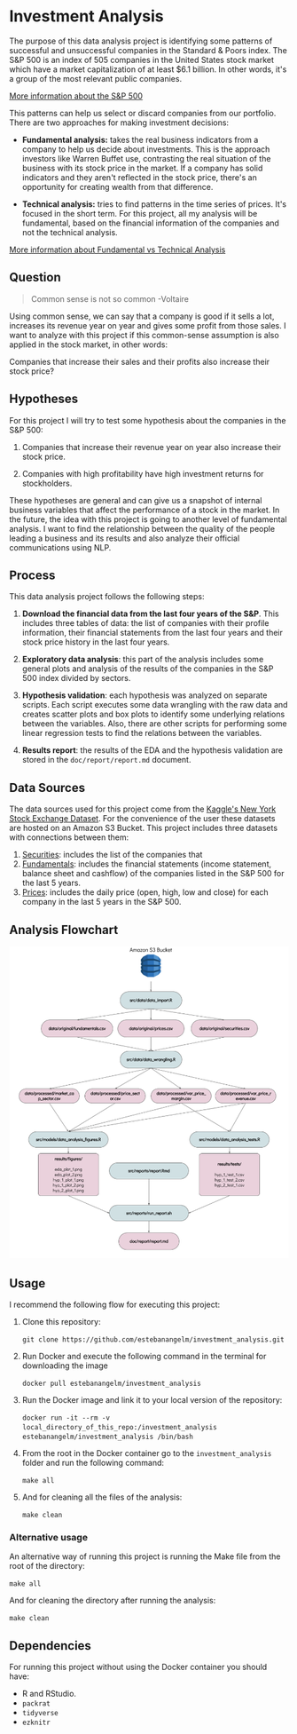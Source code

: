 # Investment Analysis
The purpose of this data analysis project is identifying some patterns of successful and unsuccessful companies in the Standard & Poors index. The S&P 500 is an index of 505 companies in the United States stock market which have a market capitalization of at least $6.1 billion. In other words, it's a group of the most relevant public companies.

[More information about the S&P 500](https://www.investopedia.com/terms/s/sp500.asp)

This patterns can help us select or discard companies from our portfolio. There are two approaches for making investment decisions:

- **Fundamental analysis:** takes the real business indicators from a company to help us decide about investments. This is the approach investors like Warren Buffet use, contrasting the real situation of the business with its stock price in the market. If a company has solid indicators and they aren't reflected in the stock price, there's an opportunity for creating wealth from that difference.

- **Technical analysis:** tries to find patterns in the time series of prices. It's focused in the short term. For this project, all my analysis will be fundamental, based on the financial information of the companies and not the technical analysis.

[More information about Fundamental vs Technical Analysis ](https://www.investopedia.com/university/technical/techanalysis2.asp)

## Question

> Common sense is not so common -Voltaire

Using common sense, we can say that a company is good if it sells a lot, increases its revenue year on year and gives some profit from those sales. I want to analyze with this project if this common-sense assumption is also applied in the stock market, in other words:

Companies that increase their sales and their profits also increase their stock price?


## Hypotheses

For this project I will try to test some hypothesis about the companies in the S&P 500:

1. Companies that increase their revenue year on year also increase their stock price.

2. Companies with high profitability have high investment returns for stockholders.

These hypotheses are general and can give us a snapshot of internal business variables that affect the performance of a stock in the market. In the future, the idea with this project is going to another level of fundamental analysis. I want to find the relationship between the quality of the people leading a business and its results and also analyze their official communications using NLP.

## Process

This data analysis project follows the following steps:

1. **Download the financial data from the last four years of the S&P**. This includes three tables of data: the list of companies with their profile information, their financial statements from the last four years and their stock price history in the last four years.

2. **Exploratory data analysis**: this part of the analysis includes some general plots and analysis of the results of the companies in the S&P 500 index divided by sectors.

3. **Hypothesis validation**: each hypothesis was analyzed on separate scripts. Each script executes some data wrangling with the raw data and creates scatter plots and box plots to identify some underlying relations between the variables. Also, there are other scripts for performing some linear regression tests to find the relations between the variables.

4. **Results report**: the results of the EDA and the hypothesis validation are stored in the `doc/report/report.md` document.

## Data Sources

The data sources used for this project come from the [Kaggle's New York Stock Exchange Dataset](https://www.kaggle.com/dgawlik/nyse/data). For the convenience of the user these datasets are hosted on an Amazon S3 Bucket. This project includes three datasets with connections between them:

1. [Securities](https://s3.ca-central-1.amazonaws.com/investment-analysis/securities.csv): includes the list of the companies that 
2. [Fundamentals](https://s3.ca-central-1.amazonaws.com/investment-analysis/fundamentals.csv): includes the financial statements (income statement, balance sheet and cashflow) of the companies listed in the S&P 500 for the last 5 years.
3. [Prices](https://s3.ca-central-1.amazonaws.com/investment-analysis/prices-split-adjusted.csv): includes the daily price (open, high, low and close) for each company in the last 5 years in the S&P 500.

## Analysis Flowchart

![](doc/flowchart.png)

## Usage

I recommend the following flow for executing this project:

1. Clone this repository:

	`git clone https://github.com/estebanangelm/investment_analysis.git`

2. Run Docker and execute the following command in the terminal for downloading the image

	`docker pull estebanangelm/investment_analysis`
	
3. Run the Docker image and link it to your local version of the repository:

	`docker run -it --rm -v local_directory_of_this_repo:/investment_analysis estebanangelm/investment_analysis /bin/bash`
	
4. From the root in the Docker container go to the `investment_analysis` folder and run the following command:

	`make all`
	
5. And for cleaning all the files of the analysis:

	`make clean`
	

### Alternative usage

An alternative way of running this project is running the Make file from the root of the directory:

`make all`

And for cleaning the directory after running the analysis:

`make clean`


## Dependencies

For running this project without using the Docker container you should have:

- R and RStudio.
- `packrat`
- `tidyverse`
- `ezknitr`